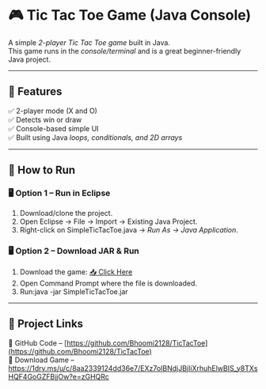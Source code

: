 # 🎮 Tic Tac Toe Game (Java Console)

A simple *2-player Tic Tac Toe game* built in Java.  
This game runs in the *console/terminal* and is a great beginner-friendly Java project.

---

## 📌 Features
✅ 2-player mode (X and O)  
✅ Detects win or draw  
✅ Console-based simple UI  
✅ Built using Java *loops, conditionals, and 2D arrays*  

---

## 🚀 How to Run
### 🖥 Option 1 – Run in Eclipse
1. Download/clone the project.
2. Open Eclipse → File → Import → Existing Java Project.
3. Right-click on SimpleTicTacToe.java → *Run As → Java Application*.

### 🖥 Option 2 – Download JAR & Run
1. Download the game: [📥 Click Here](PASTE-YOUR-ONEDRIVE-LINK-HERE)  
2. Open Command Prompt where the file is downloaded.  
3. Run:java -jar SimpleTicTacToe.jar

---

## 📂 Project Links
🔗 GitHub Code – [https://github.com/Bhoomi2128/TicTacToe](https://github.com/Bhoomi2128/TicTacToe)  
🔗 Download Game – https://1drv.ms/u/c/8aa2339124dd36e7/EXz7oIBNdjJBjIiXrhuhElwBIS_y8TXsHQF4GoGZFBjjOw?e=zGHQRc
